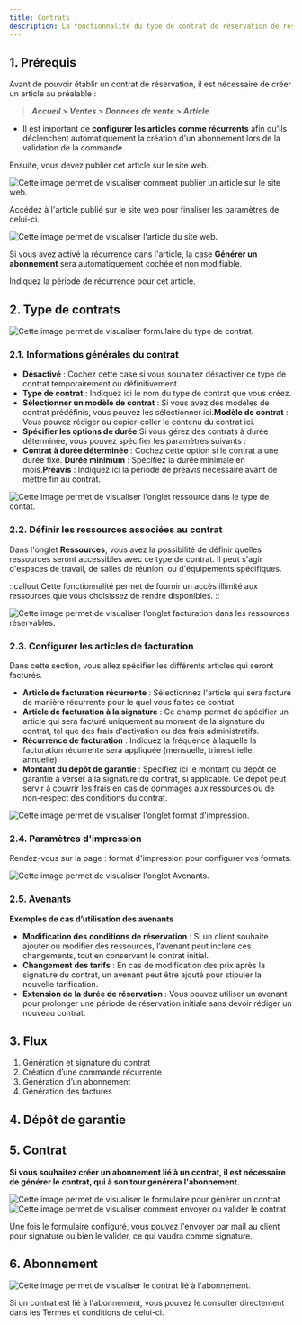 ```yaml
---
title: Contrats
description: La fonctionnalité du type de contrat de réservation de ressources permet de définir différents modèles de contrats associés à la réservation de ressources dans dokos. Ce module aide à personnaliser les conditions des contrats, comme la durée minimale, les préavis ou encore les modèles prédéfinis pour simplifier le processus de gestion des contrats.
---
```


## 1. Prérequis

Avant de pouvoir établir un contrat de réservation, il est nécessaire de créer un article au préalable :

> _**Accueil > Ventes > Données de vente > Article**_

- Il est important de **configurer les articles comme récurrents** afin qu'ils déclenchent automatiquement la création d'un abonnement lors de la validation de la commande.

Ensuite, vous devez publier cet article sur le site web.

![Cette image permet de visualiser comment publier un article sur le site web.](/Publier%20un%20article%20sur%20le%20site%20web.png)

Accédez à l'article publié sur le site web pour finaliser les paramètres de celui-ci.

![Cette image permet de visualiser l'article du site web.](/Article%20du%20site%20web.png)

Si vous avez activé la récurrence dans l'article, la case **Générer un abonnement** sera automatiquement cochée et non modifiable.

Indiquez la période de récurrence pour cet article.

## 2. Type de contrats

![Cette image permet de visualiser formulaire du type de contrat.](/type%20de%20contrat%20.png)

### 2.1. **Informations générales du contrat**

- **Désactivé** : Cochez cette case si vous souhaitez désactiver ce type de contrat temporairement ou définitivement.
- **Type de contrat** : Indiquez ici le nom du type de contrat que vous créez.
- **Sélectionner un modèle de contrat** : Si vous avez des modèles de contrat prédéfinis, vous pouvez les sélectionner ici.**Modèle de contrat** : Vous pouvez rédiger ou copier-coller le contenu du contrat ici.
- **Spécifier les options de durée** Si vous gérez des contrats à durée déterminée, vous pouvez spécifier les paramètres suivants :
- **Contrat à durée déterminée** : Cochez cette option si le contrat a une durée fixe. **Durée minimum** : Spécifiez la durée minimale en mois.**Préavis** : Indiquez ici la période de préavis nécessaire avant de mettre fin au contrat.

![Cette image permet de visualiser l'onglet ressource dans le type de contat.](/Type%20de%20contrat%20-%20ressources%20.png)

### 2.2. **Définir les ressources associées au contrat**

Dans l'onglet **Ressources**, vous avez la possibilité de définir quelles ressources seront accessibles avec ce type de contrat. Il peut s'agir d'espaces de travail, de salles de réunion, ou d'équipements spécifiques.

::callout
Cette fonctionnalité permet de fournir un accès illimité aux ressources que vous choisissez de rendre disponibles.
::

![Cette image permet de visualiser l'onglet facturation dans les ressources réservables.](/Onglet%20facturation%20.png)

### 2.3. Configurer les articles de facturation

Dans cette section, vous allez spécifier les différents articles qui seront facturés.

- **Article de facturation récurrente** : Sélectionnez l'article qui sera facturé de manière récurrente pour le quel vous faites ce contrat.
- **Article de facturation à la signature** : Ce champ permet de spécifier un article qui sera facturé uniquement au moment de la signature du contrat, tel que des frais d'activation ou des frais administratifs.
- **Récurrence de facturation** : Indiquez la fréquence à laquelle la facturation récurrente sera appliquée (mensuelle, trimestrielle, annuelle).
- **Montant du dépôt de garantie** : Spécifiez ici le montant du dépôt de garantie à verser à la signature du contrat, si applicable. Ce dépôt peut servir à couvrir les frais en cas de dommages aux ressources ou de non-respect des conditions du contrat.

![Cette image permet de visualiser l'onglet format d'impression.](/Format%20d'impression%20-%20contrat%20de%20reservation%20.png)

### 2.4. Paramètres d'impression

Rendez-vous sur la page : format d'impression pour configurer vos formats.

![Cette image permet de visualiser l'onglet Avenants.](/Avenant%20-%20contrat.png)

### 2.5. Avenants

**Exemples de cas d’utilisation des avenants**

- **Modification des conditions de réservation** : Si un client souhaite ajouter ou modifier des ressources, l’avenant peut inclure ces changements, tout en conservant le contrat initial.
- **Changement des tarifs** : En cas de modification des prix après la signature du contrat, un avenant peut être ajouté pour stipuler la nouvelle tarification.
- **Extension de la durée de réservation** : Vous pouvez utiliser un avenant pour prolonger une période de réservation initiale sans devoir rédiger un nouveau contrat.

## 3. Flux

1. Génération et signature du contrat
2. Création d’une commande récurrente
3. Génération d’un abonnement
4. Génération des factures

## 4. Dépôt de garantie

## 5. Contrat

**Si vous souhaitez créer un abonnement lié à un contrat, il est nécessaire de générer le contrat, qui à son tour générera l'abonnement.**

![Cette image permet de visualiser le formulaire pour générer un contrat](/Contrat%20.png)![Cette image permet de visualiser comment envoyer ou valider le contrat](/Signer%20contrat.png)

Une fois le formulaire configuré, vous pouvez l'envoyer par mail au client pour signature ou bien le valider, ce qui vaudra comme signature.

## 6. Abonnement

![Cette image permet de visualiser le contrat lié à l'abonnement.](/Abonnement%20.png)

Si un contrat est lié à l'abonnement, vous pouvez le consulter directement dans les Termes et conditions de celui-ci.
